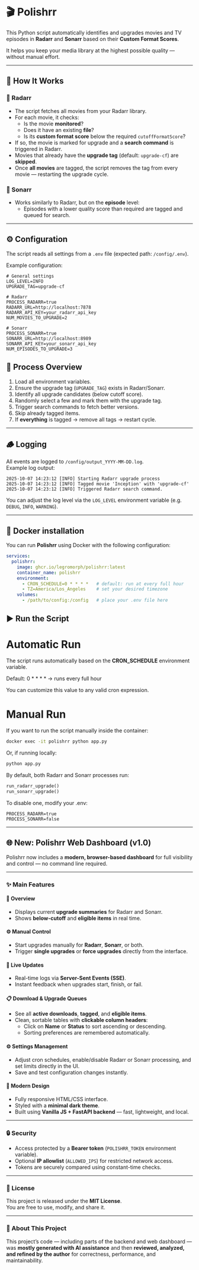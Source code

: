 # 🎬 Polishrr

This Python script automatically identifies and upgrades movies and TV episodes in **Radarr** and **Sonarr** based on their **Custom Format Scores**.  

It helps you keep your media library at the highest possible quality — without manual effort.

---

## 🚀 How It Works

### 🔹 Radarr
- The script fetches all movies from your Radarr library.  
- For each movie, it checks:
  - Is the movie **monitored**?  
  - Does it have an existing **file**?  
  - Is its **custom format score** below the required `cutoffFormatScore`?  
- If so, the movie is marked for upgrade and a **search command** is triggered in Radarr.  
- Movies that already have the **upgrade tag** (default: `upgrade-cf`) are **skipped**.  
- Once **all movies** are tagged, the script removes the tag from every movie — restarting the upgrade cycle.

### 🔹 Sonarr
- Works similarly to Radarr, but on the **episode** level:  
  - Episodes with a lower quality score than required are tagged and queued for search.  

---

## ⚙️ Configuration

The script reads all settings from a `.env` file (expected path: `/config/.env`).

Example configuration:

```env
# General settings
LOG_LEVEL=INFO
UPGRADE_TAG=upgrade-cf

# Radarr
PROCESS_RADARR=true
RADARR_URL=http://localhost:7878
RADARR_API_KEY=your_radarr_api_key
NUM_MOVIES_TO_UPGRADE=2

# Sonarr
PROCESS_SONARR=true
SONARR_URL=http://localhost:8989
SONARR_API_KEY=your_sonarr_api_key
NUM_EPISODES_TO_UPGRADE=3
```

## 🧩 Process Overview

1. Load all environment variables.  
2. Ensure the upgrade tag (`UPGRADE_TAG`) exists in Radarr/Sonarr.  
3. Identify all upgrade candidates (below cutoff score).  
4. Randomly select a few and mark them with the upgrade tag.  
5. Trigger search commands to fetch better versions.  
6. Skip already tagged items.  
7. If **everything** is tagged → remove all tags → restart cycle.  

---

## 🪵 Logging

All events are logged to `/config/output_YYYY-MM-DD.log`.  
Example log output:

```
2025-10-07 14:23:12 [INFO] Starting Radarr upgrade process
2025-10-07 14:23:12 [INFO] Tagged movie 'Inception' with 'upgrade-cf'
2025-10-07 14:23:12 [INFO] Triggered Radarr search command.
```


You can adjust the log level via the `LOG_LEVEL` environment variable (e.g. `DEBUG`, `INFO`, `WARNING`).

---

## 🐳 Docker installation

You can run **Polishrr** using Docker with the following configuration:

```yaml
services:
  polishrr:
    image: ghcr.io/legromorph/polishrr:latest
    container_name: polishrr
    environment:
      - CRON_SCHEDULE=0 * * * *   # default: run at every full hour
      - TZ=America/Los_Angeles    # set your desired timezone
    volumes:
      - /path/to/config:/config   # place your .env file here
```

## ▶️ Run the Script

# Automatic Run

The script runs automatically based on the **CRON_SCHEDULE** environment variable.

Default: 0 * * * * → runs every full hour

You can customize this value to any valid cron expression.

# Manual Run

If you want to run the script manually inside the container:
```bash
docker exec -it polishrr python app.py
```

Or, if running locally:
```bash
python app.py
```

By default, both Radarr and Sonarr processes run:
```python
run_radarr_upgrade()
run_sonarr_upgrade()
```

To disable one, modify your .env:
```env
PROCESS_RADARR=true
PROCESS_SONARR=false
```

---

## 🌐 New: Polishrr Web Dashboard (v1.0)

Polishrr now includes a **modern, browser-based dashboard** for full visibility and control — no command line required.

---

### ✨ Main Features

#### 🧭 Overview
- Displays current **upgrade summaries** for Radarr and Sonarr.  
- Shows **below-cutoff** and **eligible items** in real time.

#### ⚙️ Manual Control
- Start upgrades manually for **Radarr**, **Sonarr**, or both.  
- Trigger **single upgrades** or **force upgrades** directly from the interface.

#### 🔄 Live Updates
- Real-time logs via **Server-Sent Events (SSE)**.  
- Instant feedback when upgrades start, finish, or fail.

#### 📋 Download & Upgrade Queues
- See all **active downloads**, **tagged**, and **eligible items**.  
- Clean, sortable tables with **clickable column headers**:  
  - Click on **Name** or **Status** to sort ascending or descending.  
  - Sorting preferences are remembered automatically.

#### ⚙️ Settings Management
- Adjust cron schedules, enable/disable Radarr or Sonarr processing, and set limits directly in the UI.  
- Save and test configuration changes instantly.

#### 💅 Modern Design
- Fully responsive HTML/CSS interface.  
- Styled with a **minimal dark theme**.  
- Built using **Vanilla JS + FastAPI backend** — fast, lightweight, and local.

---

### 🔒 Security
- Access protected by a **Bearer token** (`POLISHRR_TOKEN` environment variable).  
- Optional **IP allowlist** (`ALLOWED_IPS`) for restricted network access.  
- Tokens are securely compared using constant-time checks.

---

### 📄 License
This project is released under the **MIT License**.  
You are free to use, modify, and share it.

---

### 🤖 About This Project
This project’s code — including parts of the backend and web dashboard — was **mostly generated with AI assistance** and then **reviewed, analyzed, and refined by the author** for correctness, performance, and maintainability.


